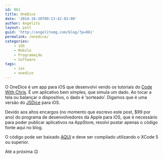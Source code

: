 ```yaml
---
id: 861
title: OneDice
date: '2014-10-20T09:13:42-03:00'
author: Angelito
layout: post
guid: 'http://angelitomg.com/blog/?p=861'
permalink: /onedice/
categories:
    - iOS
    - Mobile
    - Programação
    - Software
tags:
    - ios
    - onedice
---
```


O OneDice é um app para iOS que desenvolvi vendo os tutoriais do [Code With Chris](http://codewithchris.com/). É um aplicativo bem simples, que simula um dado. Ao tocar a tela ou balançar o dispositivo, o dado é ‘sorteado’. Digamos que é uma versão do [JSDice](http://angelitomg.com/blog/jsdice/ "JSDice") para iOS.

Devido aos altos encargos (no momento que escrevo este post, $99 por ano) do programa de desenvolvedores da Apple para iOS, que é necessário para poder publicar aplicativos na AppStore, resolvi postar apenas o código fonte aqui no blog.

O código pode ser baixado [AQUI](https://angelitomg.com/downloads/OneDice.zip) e deve ser compilado utilizando o XCode 5 ou superior.

Até a próxima 😉